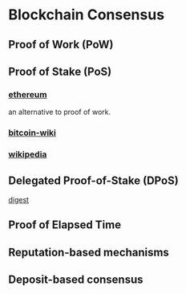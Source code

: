 # Blockchain Consensus

## Proof of Work (PoW)

## Proof of Stake (PoS)

### [ethereum](https://github.com/ethereum/wiki/wiki/Proof-of-Stake-FAQ)
an alternative to proof of work.

### [bitcoin-wiki](https://en.bitcoin.it/wiki/Proof_of_Stake)


### [wikipedia](https://en.wikipedia.org/wiki/Proof-of-stake)

## Delegated Proof-of-Stake (DPoS)
[digest](dpos.md)

## Proof of Elapsed Time
## Reputation-based mechanisms
## Deposit-based consensus